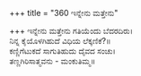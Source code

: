 +++
title = "360 ಇನ್ನೇನು ಮತ್ತೇನು"

+++
ಇನ್ನೇನು ಮತ್ತೇನು ಗತಿಯೆಂದು ಬೆದರದಿರು।  
ನಿನ್ನ ಕೈಯೊಳಗಿಹುದೆ ವಿಧಿಯ ಲೆಕ್ಕಣಿಕೆ?॥  
ಕಣ್ಣಿಗೆಟುಕದೆ ಸಾಗುತಿಹುದು ದೈವದ ಸಂಚು।  
ತಣ್ಣಗಿರಿಸಾತ್ಮವನು - ಮಂಕುತಿಮ್ಮ॥  
